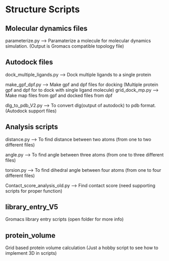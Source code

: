 # Structure Scripts

## Molecular dynamics files
parameterize.py --> Paramaterize a molecule for molecular dynamics simulation. (Output is Gromacs compatible topology file)

## Autodock files
dock_multiple_ligands.py --> Dock multiple ligands to a single protein

make_gpf_dpf.py --> Make gpf and dpf files for docking (Multiple protein gpf and dpf for to dock with single ligand molecule)
grid_dock_mp.py --> Make map files from gpf and docked files from dpf

dlg_to_pdb_V2.py --> To convert dlg(output of autodock) to pdb format. (Autodock support files)

## Analysis scripts
distance.py --> To find distance between two atoms (from one to two different files)

angle.py --> To find angle between three atoms (from one to three different files)

torsion.py --> To find dihedral angle between four atoms (from one to four different files)

Contact_score_analysis_old.py --> Find contact score (need supporting scripts for proper function)

## library_entry_V5

Gromacs library entry scripts (open folder for more info)

## protein_volume

Grid based protein volume calculation (Just a hobby script to see how to implement 3D in scripts)
